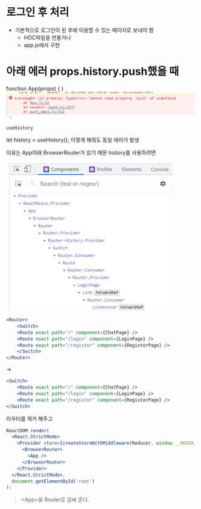 # 로그인 후 처리
* 기본적으로 로그인이 된 후에 이용할 수 있는 페이지로 보내야 함
  * HOC파일을 만들거나
  * app.js에서 구현
      

# 아래 에러 props.history.push했을 때
function App(props) {
}
![](images/2021-09-05-21-44-48.png)

`useHistory`

let history = useHistory();
이렇게 해줘도 동일 에러가 발생

이유는 App아래 BrowserRouter가 있기 때문
history를 사용하려면


![](images/2021-09-05-21-47-24.png)

``` jsx
<Router>
    <Switch>
    <Route exact path="/" component={ChatPage} />
    <Route exact path="/login" component={LoginPage} />
    <Route exact path="/register" component={RegisterPage} />
    </Switch>
</Router>
```
->
``` jsx
<Switch>
    <Route exact path="/" component={ChatPage} />
    <Route exact path="/login" component={LoginPage} />
    <Route exact path="/register" component={RegisterPage} />
</Switch>
```
라우터를 제거 해주고

``` jsx
ReactDOM.render(
  <React.StrictMode>
    <Provider store={createStoreWithMiddleware(Reducer, window.__REDUX_DEVTOOLS_EXTENSION__ && window.__REDUX_DEVTOOLS_EXTENSION__())}>
      <BrowserRouter>
        <App />
      </BrowserRouter>
    </Provider>
  </React.StrictMode>,
  document.getElementById('root')
);
```

> \<App>을 Router로 감싸 준다.